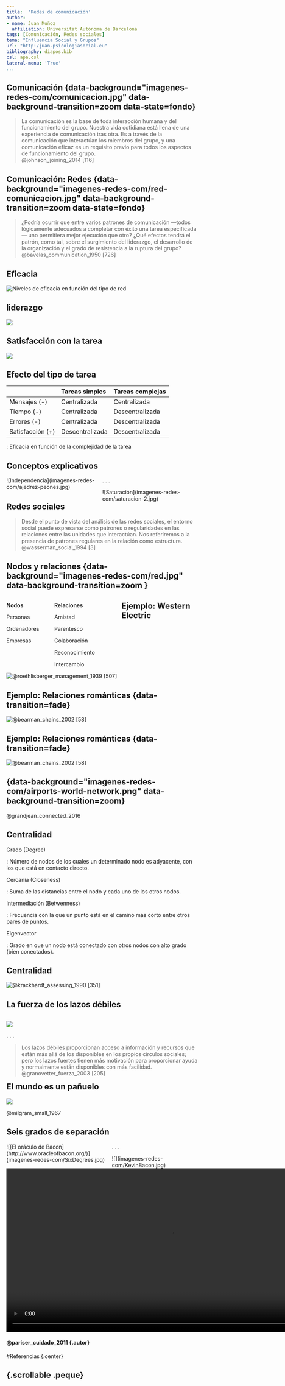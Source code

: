 ```yaml
---
title:  'Redes de comunicación'
author:
- name: Juan Muñoz
  affiliation: Universitat Autònoma de Barcelona
tags: [Comunicación, Redes sociales]
tema: "Influencia Social y Grupos"
url: "http:/juan.psicologiasocial.eu"
bibliography: diapos.bib
csl: apa.csl
lateral-menu: 'True'
...
```


## Comunicación {data-background="imagenes-redes-com/comunicacion.jpg" data-background-transition=zoom data-state=fondo}

>La comunicación es la base de toda interacción humana y del funcionamiento del grupo. Nuestra vida cotidiana está llena de una experiencia de comunicación tras otra. Es a través de la comunicación que interactúan los miembros del grupo, y una comunicación eficaz es un requisito previo para todos los aspectos de funcionamiento del grupo.\
@johnson_joining_2014 [116]


<!--
##Ejercicio {.references}

![](img/GroupWork.jpg)

. . .

Bavelas, A. (1950-1951). Patrones de comunicación en grupos orientados a la tarea. En A.D.Cartwright. y A.Zander (Eds.). (1968). *Dinámica de grupos. Investigación y teoría*  (Pp. 548-557). México: Trillas.

Leavitt, H.J. (1951). Some effects of certain communication patterns on group performance. *Journal of Abnormal and Social Psychology*, 46: 38-50.

-->

## Comunicación: Redes {data-background="imagenes-redes-com/red-comunicacion.jpg" data-background-transition=zoom data-state=fondo}
>¿Podría ocurrir que entre varios patrones de comunicación —todos lógicamente adecuados a completar con éxito una tarea especificada— uno permitiera mejor ejecución que otro? ¿Qué efectos tendrá el patrón, como tal, sobre el surgimiento del liderazgo, el desarrollo de la organización y el grado de resistencia a la ruptura del grupo?\
@bavelas_communication_1950 [726]

## Eficacia

![Niveles de eficacia en función del tipo de red](imagenes-redes-com/Redes-eficacia.jpg)

## liderazgo
![](imagenes-redes-com/Redes-Liderazgo.png)

## Satisfacción con la tarea
![](imagenes-redes-com/Redes-Satisfaccion.png)

## Efecto del tipo de tarea

|                  | Tareas simples  | Tareas complejas |
|:-----------------|:----------------|:-----------------|
| Mensajes (-)     | Centralizada    | Centralizada     |
| Tiempo (-)       | Centralizada    | Descentralizada  |
| Errores (-)      | Centralizada    | Descentralizada  |
| Satisfacción (+) | Descentralizada | Descentralizada  |
: Eficacia en función de la complejidad de la tarea

## Conceptos explicativos

<div id="column2" style="float:left; margin:0; width:50%;">
![Independencia](imagenes-redes-com/ajedrez-peones.jpg)
</div>

. . .

<div id="column2" style="float:left; margin:0; width:50%;">
![Saturación](imagenes-redes-com/saturacion-2.jpg)
</div>


<!-- ## Conceptos explicativos: Saturación

<div id="column2" style="float:left; margin:0; width:25%;">
![Saturación](img/WorkLoad.png)
</div>

<div id="column2" style="float:left; margin:0; width:75%;">
>Cuando un grupo trabaja en un problema intercambiando información y tomando decisiones, la posición central en la red es quien mejor puede gestionar los inputs e interacciones del grupo. A medida que avanza la tarea y se incrementa el número de comunicaciones que circulan a través del miembro central, se puede llegar a un punto de saturación en el que la persona ya no puede gestionar los mensajes entrantes y salientes.

</div>

## Conceptos explicativos: Independencia
<div id="column2" style="float:left; margin:0; width:25%;">
![Independencia](img/Hierarchical-Structure.png)
</div>
<div id="column2" style="float:left; margin:0; width:75%;">
>En resumen, entonces, consideramos que la centralidad determina el comportamiento al limitar la independencia de acción, lo que produce diferencias en la actividad, la precisión, la satisfacción, el liderazgo y otras características de comportamiento.\
@leavitt_effects_1951 [49]

</div> -->

## Redes sociales

>Desde el punto de vista del análisis de las redes sociales, el entorno social puede expresarse como patrones o regularidades en las relaciones entre las unidades que interactúan. Nos referiremos a la presencia de patrones regulares en la relación como estructura.\
@wasserman_social_1994 [3]

<!--
>La idea de red reside en el hecho de que cada individuo mantiene ligamenes con otros individuos, cada uno de los cuales está a su vez ligado a otros, y así sucesivamente.  La estructura relacional de un grupo (...) consiste en las pautas de relaciones entre los actores.\
@rodriguez_alisis_1995 [11] -->

## Nodos y relaciones {data-background="imagenes-redes-com/red.jpg" data-background-transition=zoom }

<div id="column1" style="float:left; margin:0; width:25%">

**Nodos**

Personas

Ordenadores

Empresas


</div>

<div id="column3" style="float:left; margin:0;">
<!-- ![](imagenes-redes-com/Red.jpg) -->
</div>


<div id="column2" style="float:left; margin:0; width: 35%">

**Relaciones**

 Amistad

 Parentesco

 Colaboración

 Reconocimiento

 Intercambio

</div>

## Ejemplo: Western Electric

![@roethlisberger_management_1939 [507]](imagenes-redes-com/ManagementAndTheWorkerNetwork.jpg)

## Ejemplo: Relaciones románticas {data-transition=fade}
![@bearman_chains_2002 [58]](imagenes-redes-com/RomanticRelationships.jpg)

## Ejemplo: Relaciones románticas {data-transition=fade}
![@bearman_chains_2002 [58]](imagenes-redes-com/RomanticRelationships-2.png)

##  {data-background="imagenes-redes-com/airports-world-network.png" data-background-transition=zoom}

<!-- http://www.martingrandjean.ch/wp-content/uploads/2016/05/airports-world-network.png -->

@grandjean_connected_2016

<!--
## Ejemplo: Red de coautorías

![Red de coautorías de 8.500 nodos y 60.000 relaciones](imagenes-redes-com/BigNetwork.jpg) -->

<!--
Co-authorship network map of 8,500 doctors and scientists publishing on hepatitis C between 2008 and 2012 and the almost 60,000 co-authorship relationships between them. Photo via Andy Lamb: https://www.flickr.com/photos/speedoflife/8273922515/
-->

## Centralidad

Grado (Degree)

  : Número de nodos de los cuales un determinado nodo es adyacente, con los que está en contacto directo.

Cercanía (Closeness)

  : Suma de las distancias entre el nodo y cada uno de los otros nodos.

Intermediación (Betwenness)

  : Frecuencia con la que un punto está en el camino más corto entre otros pares de puntos.

Eigenvector

  : Grado en que un nodo está conectado con otros nodos con alto grado (bien conectados).

## Centralidad
![@krackhardt_assessing_1990 [351]](imagenes-redes-com/Red-centralidad.jpg)



## La fuerza de los lazos débiles

<div id="column1" style="float:left; width: 100%">

![](imagenes-redes-com/Red-lazos.jpg)

</div>
. . .

<div id="column1" style="float:left; width: 100%">

>Los lazos débiles proporcionan acceso a información y recursos que están más allá de los disponibles en los propios círculos sociales; pero los lazos fuertes tienen más motivación para proporcionar ayuda y normalmente están disponibles con más facilidad.\
@granovetter_fuerza_2003 [205]
</div>

## El mundo es un pañuelo

![](imagenes-redes-com/Small-World.png)

@milgram_small_1967

## Seis grados de separación

<div id="column1" style="float:left; margin:0; width: 55%">
![[El oráculo de Bacon](http://www.oracleofbacon.org/)](imagenes-redes-com/SixDegrees.jpg)
</div>

. . .

<div id="column1" style="float:left; margin:0; width: 45%">
![](imagenes-redes-com/KevinBacon.jpg)
</div>

##

<video width="860" class="stretch" controls>
<source src="imagenes-redes-com/BewareOnlineFilterBubbles-2011.mp4" type="video/mp4">
</video>

#### @pariser_cuidado_2011 {.autor}


#Referencias {.center}

## {.scrollable .peque}
